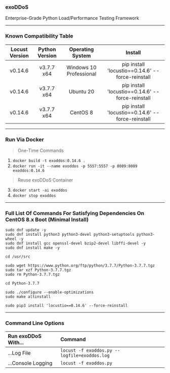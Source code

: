 ### exoDDoS
Enterprise-Grade Python Load/Performance Testing Framework

***

### Known Compatibility Table

| Locust Version | Python Version | Operating System        | Install                                          |
|:--------------:|:--------------:|:-----------------------:|:------------------------------------------------:|
| v0.14.6        | v3.7.7 x64     | Windows 10 Professional | pip install 'locustio==0.14.6' --force-reinstall |
| v0.14.6        | v3.7.7 x64     | Ubuntu 20               | pip install 'locustio==0.14.6' --force-reinstall |
| v0.14.6        | v3.7.7 x64     | CentOS 8                | pip install 'locustio==0.14.6' --force-reinstall |

***

### Run Via Docker

> One-Time Commands

1. `docker build -t exoddos:0.14.6 .`
2. `docker run -it --name exoddos -p 5557:5557 -p 8089:8089 exoddos:0.14.6`

> Reuse exoDDoS Container

3. `docker start -ai exoddos`
4. `docker stop exoddos`

***

### Full List Of Commands For Satisfying Dependencies On CentOS 8.x Boot (Minimal Install)

```
sudo dnf update -y
sudo dnf install python3 python3-devel python3-setuptools python3-wheel -y
sudo dnf install gcc openssl-devel bzip2-devel libffi-devel -y
sudo dnf install make -y

cd /usr/src

sudo wget https://www.python.org/ftp/python/3.7.7/Python-3.7.7.tgz
sudo tar xzf Python-3.7.7.tgz
sudo rm Python-3.7.7.tgz

cd Python-3.7.7

sudo ./configure --enable-optimizations
sudo make altinstall

sudo pip3 install 'locustio==0.14.6' --force-reinstall
```

***

### Command Line Options

| Run exoDDoS With... | Command                                         |
|:------------------- |:----------------------------------------------- |
| ...Log File         | `locust -f exoddos.py --logfile=exoddos.log`    |
| ...Console Logging  | `locust -f exoddos.py`                          |
